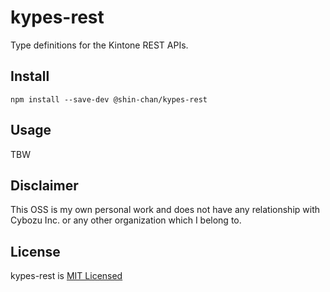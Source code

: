# kypes-rest

Type definitions for the Kintone REST APIs.

## Install

```console
npm install --save-dev @shin-chan/kypes-rest
```

## Usage

TBW

## Disclaimer

This OSS is my own personal work and does not have any relationship with Cybozu Inc. or any other organization which I belong to.

## License

kypes-rest is [MIT Licensed](LICENSE)
